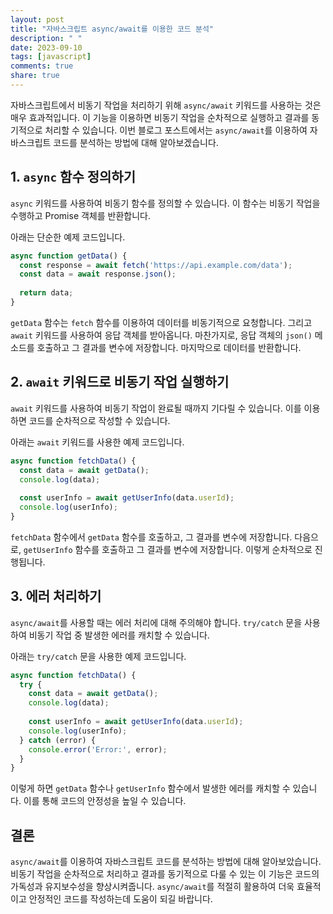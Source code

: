 ```yaml
---
layout: post
title: "자바스크립트 async/await를 이용한 코드 분석"
description: " "
date: 2023-09-10
tags: [javascript]
comments: true
share: true
---
```


자바스크립트에서 비동기 작업을 처리하기 위해 `async/await` 키워드를 사용하는 것은 매우 효과적입니다. 이 기능을 이용하면 비동기 작업을 순차적으로 실행하고 결과를 동기적으로 처리할 수 있습니다. 이번 블로그 포스트에서는 `async/await`를 이용하여 자바스크립트 코드를 분석하는 방법에 대해 알아보겠습니다.

## 1. `async` 함수 정의하기

`async` 키워드를 사용하여 비동기 함수를 정의할 수 있습니다. 이 함수는 비동기 작업을 수행하고 Promise 객체를 반환합니다.

아래는 단순한 예제 코드입니다.

```javascript
async function getData() {
  const response = await fetch('https://api.example.com/data');
  const data = await response.json();
  
  return data;
}
```

`getData` 함수는 `fetch` 함수를 이용하여 데이터를 비동기적으로 요청합니다. 그리고 `await` 키워드를 사용하여 응답 객체를 받아옵니다. 마찬가지로, 응답 객체의 `json()` 메소드를 호출하고 그 결과를 변수에 저장합니다. 마지막으로 데이터를 반환합니다.

## 2. `await` 키워드로 비동기 작업 실행하기

`await` 키워드를 사용하여 비동기 작업이 완료될 때까지 기다릴 수 있습니다. 이를 이용하면 코드를 순차적으로 작성할 수 있습니다.

아래는 `await` 키워드를 사용한 예제 코드입니다.

```javascript
async function fetchData() {
  const data = await getData();
  console.log(data);
  
  const userInfo = await getUserInfo(data.userId);
  console.log(userInfo);
}
```

`fetchData` 함수에서 `getData` 함수를 호출하고, 그 결과를 변수에 저장합니다. 다음으로, `getUserInfo` 함수를 호출하고 그 결과를 변수에 저장합니다. 이렇게 순차적으로 진행됩니다.

## 3. 에러 처리하기

`async/await`를 사용할 때는 에러 처리에 대해 주의해야 합니다. `try/catch` 문을 사용하여 비동기 작업 중 발생한 에러를 캐치할 수 있습니다.

아래는 `try/catch` 문을 사용한 예제 코드입니다.

```javascript
async function fetchData() {
  try {
    const data = await getData();
    console.log(data);
  
    const userInfo = await getUserInfo(data.userId);
    console.log(userInfo);
  } catch (error) {
    console.error('Error:', error);
  }
}
```

이렇게 하면 `getData` 함수나 `getUserInfo` 함수에서 발생한 에러를 캐치할 수 있습니다. 이를 통해 코드의 안정성을 높일 수 있습니다.

## 결론

`async/await`를 이용하여 자바스크립트 코드를 분석하는 방법에 대해 알아보았습니다. 비동기 작업을 순차적으로 처리하고 결과를 동기적으로 다룰 수 있는 이 기능은 코드의 가독성과 유지보수성을 향상시켜줍니다. `async/await`를 적절히 활용하여 더욱 효율적이고 안정적인 코드를 작성하는데 도움이 되길 바랍니다.